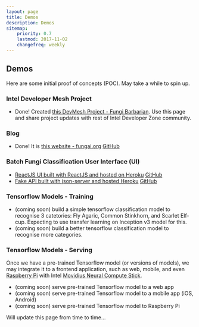```yaml
---
layout: page
title: Demos
description: Demos
sitemap:
    priority: 0.7
    lastmod: 2017-11-02
    changefreq: weekly
---
```


## Demos

Here are some initial proof of concepts (POC). May take a while to spin up.

### Intel Developer Mesh Project

- Done! Created <a href="https://devmesh.intel.com/projects/fungi-barbarian" target="_blank">this DevMesh Project - Fungi Barbarian</a>.
  Use this page and share project updates with rest of Intel Developer Zone community.

### Blog

- Done! It is [this website - fungai.org](http://fungai.org)
    <a href="{{ site.github_repo_url }}" class="icon fa-github" rel="nofollow" target="_blank">
      <span class="label">GitHub</span>
    </a>

### Batch Fungi Classification User Interface (UI)

- <a href="https://fungai-react-ui.herokuapp.com/fungpredict" target="_blank">ReactJS UI built with ReactJS and
  hosted on Heroku</a>
    <a href="https://github.com/Atlas7/fungai-react-ui" class="icon fa-github" rel="nofollow" target="_blank">
      <span class="label">GitHub</span>
    </a>
- <a href="https://fungai-json-server-heroku.herokuapp.com/" target="_blank">Fake API built with json-server and
  hosted Heroku</a>
    <a href="https://github.com/Atlas7/fungai-json-server-heroku" class="icon fa-github" rel="nofollow" target="_blank">
      <span class="label">GitHub</span>
    </a>

### Tensorflow Models - Training

- (coming soon) build a simple tensorflow classification model to recognise 3 catetories: Fly Agaric,
  Common Stinkhorn, and Scarlet Elf-cup. Expecting to use transfer learning on Inception v3 model for this.
- (coming soon) build a better tensorflow classification model to recognise more categories. 
  
### Tensorflow Models - Serving

Once we have a pre-trained Tensorflow model (or versions of models), we may integrate it to a frontend application,
such as web, mobile, and even <a href="https://www.raspberrypi.org/" target="_target">Raspberry Pi</a> with
Intel <a href="https://developer.movidius.com/" target="_blank">Movidius Neural Compute Stick</a>.

- (coming soon) serve pre-trained Tensorflow model to a web app
- (coming soon) serve pre-trained Tensorflow model to a mobile app (iOS, Android)
- (coming soon) serve pre-trained Tensorflow model to Raspberry Pi

Will update this page from time to time...